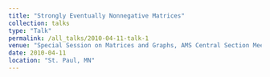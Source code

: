 ```yaml
---
title: "Strongly Eventually Nonnegative Matrices"
collection: talks
type: "Talk"
permalink: /all_talks/2010-04-11-talk-1
venue: "Special Session on Matrices and Graphs, AMS Central Section Meeting"
date: 2010-04-11
location: "St. Paul, MN"
---
```

